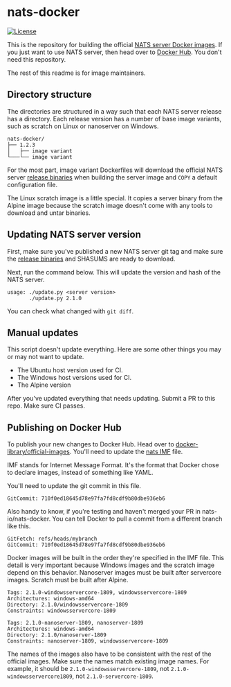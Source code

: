 # nats-docker

[![License][License-Image]][License-Url]

This is the repository for building the official [NATS server Docker images]. If you
just want to use NATS server, then head over to [Docker Hub]. You don't need
this repository.

The rest of this readme is for image maintainers.

## Directory structure

The directories are structured in a way such that each NATS server release has
a directory. Each release version has a number of base image variants, such as
scratch on Linux or nanoserver on Windows.

```
nats-docker/
├── 1.2.3
│   ├── image variant
└───└── image variant
```

For the most part, image variant Dockerfiles will download the official NATS
server [release binaries] when building the server image and `COPY` a default
configuration file.

The Linux scratch image is a little special. It copies a server binary from the
Alpine image because the scratch image doesn't come with any tools to download
and untar binaries.

## Updating NATS server version

First, make sure you've published a new NATS server git tag and make sure the
[release binaries] and SHASUMS are ready to download.

Next, run the command below. This will update the version and hash of the NATS
server.

```
usage: ./update.py <server version>
       ./update.py 2.1.0
```

You can check what changed with `git diff`.

## Manual updates

This script doesn't update everything. Here are some other things you
may or may not want to update.

* The Ubuntu host version used for CI.
* The Windows host versions used for CI.
* The Alpine version

After you've updated everything that needs updating. Submit a PR to this repo.
Make sure CI passes.

## Publishing on Docker Hub

To publish your new changes to Docker Hub. Head over to
[docker-library/official-images]. You'll need to update the [nats IMF] file.

IMF stands for Internet Message Format. It's the format that Docker chose to
declare images, instead of something like YAML.

You'll need to update the git commit in this file.

```
GitCommit: 710f0ed18645d78e97fa7fd8cdf9b80dbe936eb6
```

Also handy to know, if you're testing and haven't merged your PR in
nats-io/nats-docker. You can tell Docker to pull a commit from a different
branch like this.

```
GitFetch: refs/heads/mybranch
GitCommit: 710f0ed18645d78e97fa7fd8cdf9b80dbe936eb6
```

Docker images will be built in the order they're specified in the IMF file.
This detail is very important because Windows images and the scratch image
depend on this behavior. Nanoserver images must be built after servercore
images. Scratch must be built after Alpine.

```
Tags: 2.1.0-windowsservercore-1809, windowsservercore-1809
Architectures: windows-amd64
Directory: 2.1.0/windowsservercore-1809
Constraints: windowsservercore-1809

Tags: 2.1.0-nanoserver-1809, nanoserver-1809
Architectures: windows-amd64
Directory: 2.1.0/nanoserver-1809
Constraints: nanoserver-1809, windowsservercore-1809
```

The names of the images also have to be consistent with the rest of the
official images. Make sure the names match existing image names. For example,
it should be `2.1.0-windowsservercore-1809`, not `2.1.0-windowsservercore1809`,
not `2.1.0-servercore-1809`.


[Docker Hub]: https://hub.docker.com/_/nats
[docker-library/official-images]: https://github.com/docker-library/official-images
[License-Image]: https://img.shields.io/badge/License-Apache2-blue.svg
[License-Url]: https://www.apache.org/licenses/LICENSE-2.0
[nats IMF]: https://github.com/docker-library/official-images/blob/master/library/nats
[NATS server Docker images]: https://hub.docker.com/_/nats
[release binaries]: https://github.com/nats-io/nats-server/releases

